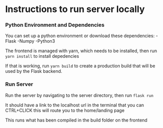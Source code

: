 # Instructions to run server locally


### Python Environment and Dependencies

You can set up a python environment or download these dependencies:
-Flask
-Numpy
-Python3

The frontend is managed with yarn, which needs to be installed, then run
`yarn install` to install depedencies
 
If that is working, run `yarn build` to create a production build that
will be used by the Flask backend.

### Run Server

Run the server by navigating to the server directory, then run
`flask run`

It should have a link to the localhost url in the terminal that you can CTRL+CLICK
this will route you to the home/landing page

This runs what has been compiled in the build folder on the frontend
